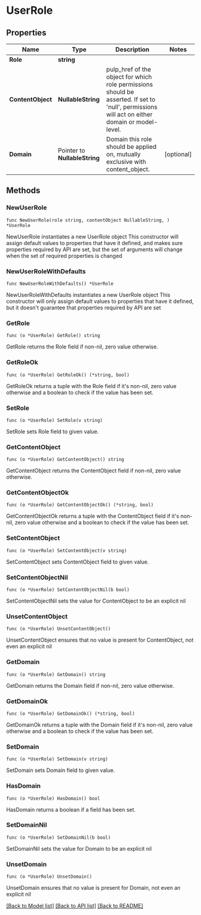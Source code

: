 # UserRole

## Properties

Name | Type | Description | Notes
------------ | ------------- | ------------- | -------------
**Role** | **string** |  | 
**ContentObject** | **NullableString** | pulp_href of the object for which role permissions should be asserted. If set to &#39;null&#39;, permissions will act on either domain or model-level. | 
**Domain** | Pointer to **NullableString** | Domain this role should be applied on, mutually exclusive with content_object. | [optional] 

## Methods

### NewUserRole

`func NewUserRole(role string, contentObject NullableString, ) *UserRole`

NewUserRole instantiates a new UserRole object
This constructor will assign default values to properties that have it defined,
and makes sure properties required by API are set, but the set of arguments
will change when the set of required properties is changed

### NewUserRoleWithDefaults

`func NewUserRoleWithDefaults() *UserRole`

NewUserRoleWithDefaults instantiates a new UserRole object
This constructor will only assign default values to properties that have it defined,
but it doesn't guarantee that properties required by API are set

### GetRole

`func (o *UserRole) GetRole() string`

GetRole returns the Role field if non-nil, zero value otherwise.

### GetRoleOk

`func (o *UserRole) GetRoleOk() (*string, bool)`

GetRoleOk returns a tuple with the Role field if it's non-nil, zero value otherwise
and a boolean to check if the value has been set.

### SetRole

`func (o *UserRole) SetRole(v string)`

SetRole sets Role field to given value.


### GetContentObject

`func (o *UserRole) GetContentObject() string`

GetContentObject returns the ContentObject field if non-nil, zero value otherwise.

### GetContentObjectOk

`func (o *UserRole) GetContentObjectOk() (*string, bool)`

GetContentObjectOk returns a tuple with the ContentObject field if it's non-nil, zero value otherwise
and a boolean to check if the value has been set.

### SetContentObject

`func (o *UserRole) SetContentObject(v string)`

SetContentObject sets ContentObject field to given value.


### SetContentObjectNil

`func (o *UserRole) SetContentObjectNil(b bool)`

 SetContentObjectNil sets the value for ContentObject to be an explicit nil

### UnsetContentObject
`func (o *UserRole) UnsetContentObject()`

UnsetContentObject ensures that no value is present for ContentObject, not even an explicit nil
### GetDomain

`func (o *UserRole) GetDomain() string`

GetDomain returns the Domain field if non-nil, zero value otherwise.

### GetDomainOk

`func (o *UserRole) GetDomainOk() (*string, bool)`

GetDomainOk returns a tuple with the Domain field if it's non-nil, zero value otherwise
and a boolean to check if the value has been set.

### SetDomain

`func (o *UserRole) SetDomain(v string)`

SetDomain sets Domain field to given value.

### HasDomain

`func (o *UserRole) HasDomain() bool`

HasDomain returns a boolean if a field has been set.

### SetDomainNil

`func (o *UserRole) SetDomainNil(b bool)`

 SetDomainNil sets the value for Domain to be an explicit nil

### UnsetDomain
`func (o *UserRole) UnsetDomain()`

UnsetDomain ensures that no value is present for Domain, not even an explicit nil

[[Back to Model list]](../README.md#documentation-for-models) [[Back to API list]](../README.md#documentation-for-api-endpoints) [[Back to README]](../README.md)


